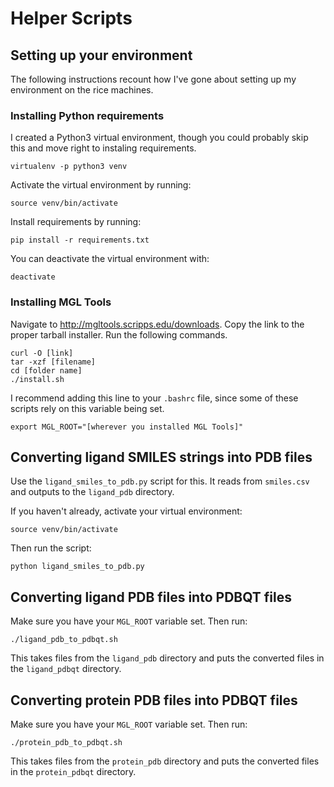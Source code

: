 # Helper Scripts

## Setting up your environment
The following instructions recount how I've gone about setting up my
environment on the rice machines.

### Installing Python requirements
I created a Python3 virtual environment, though you could probably skip this
and move right to instaling requirements.
```
virtualenv -p python3 venv
```

Activate the virtual environment by running:
```
source venv/bin/activate
```

Install requirements by running:
```
pip install -r requirements.txt
```

You can deactivate the virtual environment with:
```
deactivate
```

### Installing MGL Tools

Navigate to http://mgltools.scripps.edu/downloads. Copy the link to the proper
tarball installer. Run the following commands.
```
curl -O [link]
tar -xzf [filename]
cd [folder name]
./install.sh
```

I recommend adding this line to your `.bashrc` file, since some of these
scripts rely on this variable being set.
```
export MGL_ROOT="[wherever you installed MGL Tools]"
```

## Converting ligand SMILES strings into PDB files

Use the `ligand_smiles_to_pdb.py` script for this. It reads from `smiles.csv`
and outputs to the `ligand_pdb` directory.

If you haven't already, activate your virtual environment:
```
source venv/bin/activate
```

Then run the script:
```
python ligand_smiles_to_pdb.py
```

## Converting ligand PDB files into PDBQT files
Make sure you have your `MGL_ROOT` variable set. Then run:
```
./ligand_pdb_to_pdbqt.sh
```
This takes files from the `ligand_pdb` directory and puts the converted files
in the `ligand_pdbqt` directory.

## Converting protein PDB files into PDBQT files
Make sure you have your `MGL_ROOT` variable set. Then run:
```
./protein_pdb_to_pdbqt.sh
```
This takes files from the `protein_pdb` directory and puts the converted files
in the `protein_pdbqt` directory.
